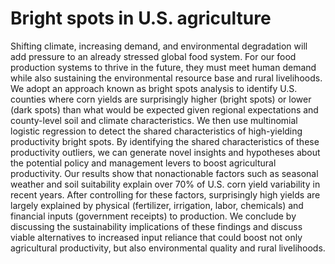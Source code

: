 # Bright spots in U.S. agriculture

Shifting climate, increasing demand, and environmental degradation will add pressure to an already stressed global food system. For our food production systems to thrive in the future, they must meet human demand while also sustaining the environmental resource base and rural livelihoods. We adopt an approach known as bright spots analysis to identify U.S. counties where corn yields are surprisingly higher (bright spots) or lower (dark spots) than what would be expected given regional expectations and county-level soil and climate characteristics. We then use multinomial logistic regression to detect the shared characteristics of high-yielding productivity bright spots. By identifying the shared characteristics of these productivity outliers, we can generate novel insights and hypotheses about the potential policy and management levers to boost agricultural productivity.  Our results show that nonactionable factors such as seasonal weather and soil suitability explain over 70% of U.S. corn yield variability in recent years. After controlling for these factors, surprisingly high yields are largely explained by physical (fertilizer, irrigation, labor, chemicals) and financial inputs (government receipts) to production. We conclude by discussing the sustainability implications of these findings and discuss viable alternatives to increased input reliance that could boost not only agricultural productivity, but also environmental quality and rural livelihoods.
